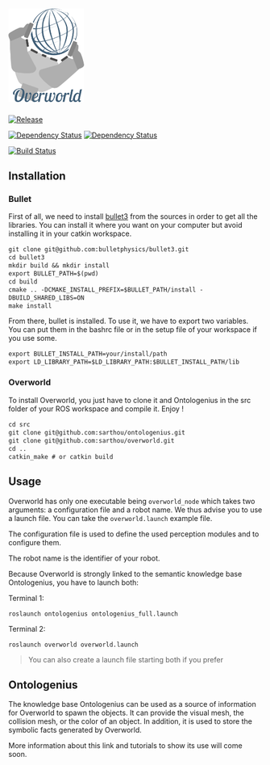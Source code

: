 # <img src="docs/images/overworld.png" width="150">

[![Release][Release-Image]][Release-Url]

[![Dependency Status][Ontologenius-Dependency-Image]][Ontologenius-Dependency-Url]
[![Dependency Status][Bullet-Dependency-Image]][Bullet-Dependency-Url]

[![Build Status][Build-Status-Image]][Build-Status-Url]

## Installation

### Bullet

First of all, we need to install [bullet3](https://github.com/bulletphysics/bullet3) from the sources in order to get all the libraries.
You can install it where you want on your computer but avoid installing it in your catkin workspace.

```
git clone git@github.com:bulletphysics/bullet3.git
cd bullet3
mkdir build && mkdir install
export BULLET_PATH=$(pwd)
cd build
cmake .. -DCMAKE_INSTALL_PREFIX=$BULLET_PATH/install -DBUILD_SHARED_LIBS=ON
make install
```

From there, bullet is installed. To use it, we have to export two variables. You can put them in the bashrc file or in the setup file of your workspace if you use some.

```
export BULLET_INSTALL_PATH=your/install/path
export LD_LIBRARY_PATH=$LD_LIBRARY_PATH:$BULLET_INSTALL_PATH/lib
```

### Overworld

To install Overworld, you just have to clone it and Ontologenius in the src folder of your ROS workspace and compile it. Enjoy !

```
cd src
git clone git@github.com:sarthou/ontologenius.git
git clone git@github.com:sarthou/overworld.git
cd ..
catkin_make # or catkin build
```

## Usage

Overworld has only one executable being `overworld_node` which takes two arguments: a configuration file and a robot name. We thus advise you to use a launch file. You can take the `overworld.launch` example file.

The configuration file is used to define the used perception modules and to configure them.

The robot name is the identifier of your robot.

Because Overworld is strongly linked to the semantic knowledge base Ontologenius, you have to launch both:

Terminal 1:
```
roslaunch ontologenius ontologenius_full.launch
```

Terminal 2:
```
roslaunch overworld overworld.launch
```

> You can also create a launch file starting both if you prefer

## Ontologenius

The knowledge base Ontologenius can be used as a source of information for Overworld to spawn the objects. It can provide the visual mesh, the collision mesh, or the color of an object. In addition, it is used to store the symbolic facts generated by Overworld.

More information about this link and tutorials to show its use will come soon.

[Release-Url]: https://github.com/sarthou/overworld/releases/tag/v0.1.2
[Release-Image]: http://img.shields.io/badge/release-v0.1.2-blue

[Ontologenius-Dependency-Image]: https://img.shields.io/badge/dependencies-ontologenius-yellow
[Ontologenius-Dependency-Url]: https://github.com/sarthou/ontologenius
[Bullet-Dependency-Image]: https://img.shields.io/badge/dependencies-bullet3-yellow
[Bullet-Dependency-Url]: https://github.com/bulletphysics/bullet3

[Build-Status-Image]: https://github.com/sarthou/overworld/actions/workflows/main.yml/badge.svg
[Build-Status-Url]: https://github.com/sarthou/overworld/actions